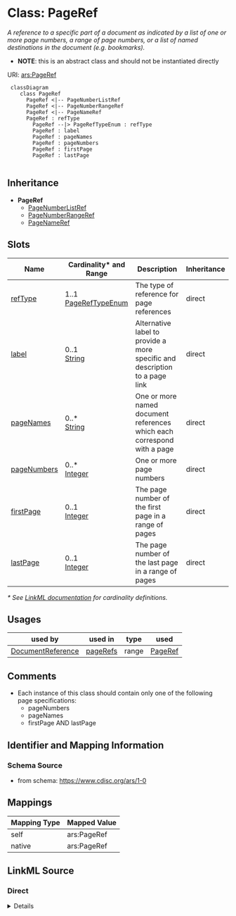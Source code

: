 # Class: PageRef

_A reference to a specific part of a document as indicated by a list of one or more page numbers, a range of page numbers, or a list of named destinations in the document (e.g. bookmarks)._


* __NOTE__: this is an abstract class and should not be instantiated directly

URI: [ars:PageRef](https://www.cdisc.org/ars/1-0/PageRef)




```mermaid
 classDiagram
    class PageRef
      PageRef <|-- PageNumberListRef
      PageRef <|-- PageNumberRangeRef
      PageRef <|-- PageNameRef
      PageRef : refType        
        PageRef --|> PageRefTypeEnum : refType
        PageRef : label        
        PageRef : pageNames        
        PageRef : pageNumbers        
        PageRef : firstPage        
        PageRef : lastPage        
        
```




## Inheritance
* **PageRef**
    * [PageNumberListRef](PageNumberListRef.md)
    * [PageNumberRangeRef](PageNumberRangeRef.md)
    * [PageNameRef](PageNameRef.md)



## Slots

| Name | Cardinality* and Range | Description | Inheritance |
| ---  | --- | --- | --- |
| [refType](refType.md) | 1..1 <br/> [PageRefTypeEnum](PageRefTypeEnum.md) | The type of reference for page references | direct |
| [label](label.md) | 0..1 <br/> [String](String.md) | Alternative label to provide a more specific and description to a page link | direct |
| [pageNames](pageNames.md) | 0..* <br/> [String](String.md) | One or more named document references which each correspond with a page | direct |
| [pageNumbers](pageNumbers.md) | 0..* <br/> [Integer](Integer.md) | One or more page numbers | direct |
| [firstPage](firstPage.md) | 0..1 <br/> [Integer](Integer.md) | The page number of the first page in a range of pages | direct |
| [lastPage](lastPage.md) | 0..1 <br/> [Integer](Integer.md) | The page number of the last page in a range of pages | direct |

_* See [LinkML documentation](https://linkml.io/linkml/schemas/slots.html#slot-cardinality) for cardinality definitions._




## Usages

| used by | used in | type | used |
| ---  | --- | --- | --- |
| [DocumentReference](DocumentReference.md) | [pageRefs](pageRefs.md) | range | [PageRef](PageRef.md) |






## Comments

* Each instance of this class should contain only one of the following page specifications:
    * pageNumbers
    * pageNames
    * firstPage AND lastPage


## Identifier and Mapping Information







### Schema Source


* from schema: https://www.cdisc.org/ars/1-0





## Mappings

| Mapping Type | Mapped Value |
| ---  | ---  |
| self | ars:PageRef |
| native | ars:PageRef |





## LinkML Source

<!-- TODO: investigate https://stackoverflow.com/questions/37606292/how-to-create-tabbed-code-blocks-in-mkdocs-or-sphinx -->

### Direct

<details>
```yaml
name: PageRef
description: A reference to a specific part of a document as indicated by a list of
  one or more page numbers, a range of page numbers, or a list of named destinations
  in the document (e.g. bookmarks).
comments:
- "Each instance of this class should contain only one of the following page specifications:\n\
  \    * pageNumbers\n    * pageNames\n    * firstPage AND lastPage\n"
from_schema: https://www.cdisc.org/ars/1-0
rank: 1000
abstract: true
slots:
- refType
- label
- pageNames
- pageNumbers
- firstPage
- lastPage
slot_usage:
  label:
    name: label
    description: Alternative label to provide a more specific and description to a
      page link.
    domain_of:
    - AnalysisOutputCategorization
    - AnalysisOutputCategory
    - AnalysisSet
    - DataSubset
    - GroupingFactor
    - Group
    - AnalysisMethod
    - PageRef
    - Operation

```
</details>

### Induced

<details>
```yaml
name: PageRef
description: A reference to a specific part of a document as indicated by a list of
  one or more page numbers, a range of page numbers, or a list of named destinations
  in the document (e.g. bookmarks).
comments:
- "Each instance of this class should contain only one of the following page specifications:\n\
  \    * pageNumbers\n    * pageNames\n    * firstPage AND lastPage\n"
from_schema: https://www.cdisc.org/ars/1-0
rank: 1000
abstract: true
slot_usage:
  label:
    name: label
    description: Alternative label to provide a more specific and description to a
      page link.
    domain_of:
    - AnalysisOutputCategorization
    - AnalysisOutputCategory
    - AnalysisSet
    - DataSubset
    - GroupingFactor
    - Group
    - AnalysisMethod
    - PageRef
    - Operation
attributes:
  refType:
    name: refType
    description: The type of reference for page references.
    from_schema: https://www.cdisc.org/ars/1-0
    rank: 1000
    alias: refType
    owner: PageRef
    domain_of:
    - PageRef
    range: PageRefTypeEnum
    required: true
  label:
    name: label
    description: Alternative label to provide a more specific and description to a
      page link.
    from_schema: https://www.cdisc.org/ars/1-0
    rank: 1000
    alias: label
    owner: PageRef
    domain_of:
    - AnalysisOutputCategorization
    - AnalysisOutputCategory
    - AnalysisSet
    - DataSubset
    - GroupingFactor
    - Group
    - AnalysisMethod
    - PageRef
    - Operation
    range: string
  pageNames:
    name: pageNames
    description: One or more named document references which each correspond with
      a page.
    from_schema: https://www.cdisc.org/ars/1-0
    rank: 1000
    multivalued: true
    alias: pageNames
    owner: PageRef
    domain_of:
    - PageRef
    range: string
  pageNumbers:
    name: pageNumbers
    description: One or more page numbers.
    from_schema: https://www.cdisc.org/ars/1-0
    rank: 1000
    multivalued: true
    alias: pageNumbers
    owner: PageRef
    domain_of:
    - PageRef
    range: integer
  firstPage:
    name: firstPage
    description: The page number of the first page in a range of pages.
    from_schema: https://www.cdisc.org/ars/1-0
    rank: 1000
    alias: firstPage
    owner: PageRef
    domain_of:
    - PageRef
    range: integer
  lastPage:
    name: lastPage
    description: The page number of the last page in a range of pages.
    from_schema: https://www.cdisc.org/ars/1-0
    rank: 1000
    alias: lastPage
    owner: PageRef
    domain_of:
    - PageRef
    range: integer

```
</details>